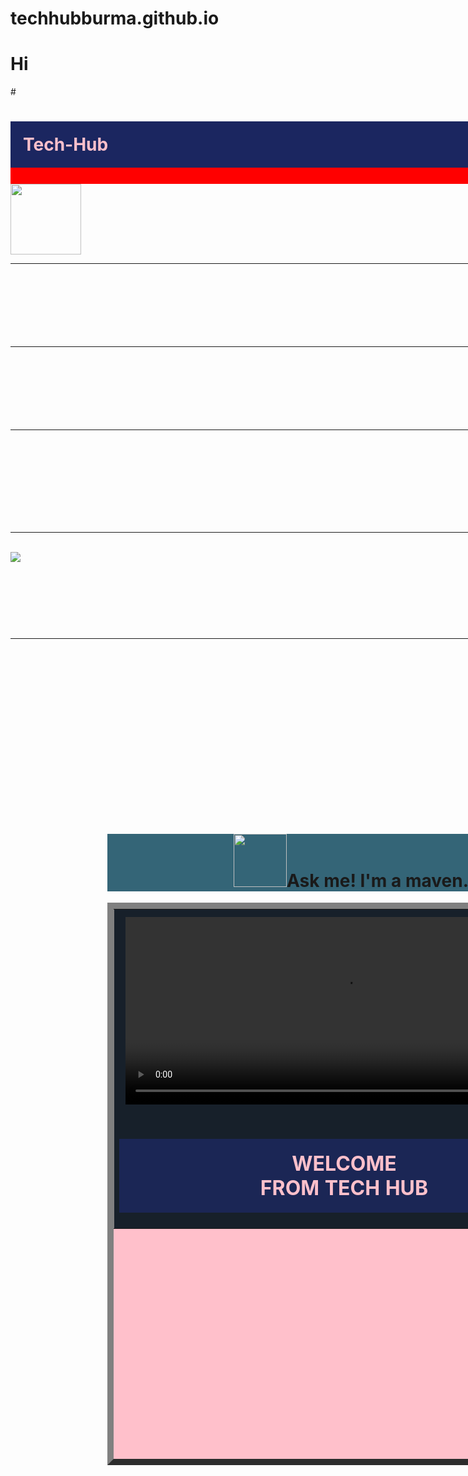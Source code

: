 # techhubburma.github.io
# Hi
#<!doctype html>
<html lang="en">
<head>
<title>Tech - Hub</title>
<meta charset="utf-8">
<link rel="icon" href="logo.png" type="img/x-icon">
<link rel="shortcut icon" href="logo.png" type="img/x-icon">
<style>
div{width:3000px;
height:1000px;}



#idd { margin-left : 270px ; }


#lc{float:left;
background-color:#34495E;
width:150px;
height:1050px;
}
td{text-align:center;}
.dd{
padding:10px;}
#rc{margin-left:155px;
padding:auto;
width:780px;
height:680px;
}
#header{width:930px;
background-color:red;
height:100px;}

h3{text-align:center;
color:white;
padding-right:10px;
}
h2{
text-align:center;
color:white;}
body { background-image : url(bbf.png) ; 
       background-size : cover ;

background-repeat :repeat ; }




</style>
</head>
<body>
<div id="idd">
<div id="wrapper"> 
<div id="header">
<h1 style="background-color:#1B2660;
color:pink;
padding:20px;"> Tech-Hub  &nbsp; &nbsp; &nbsp;&nbsp; &nbsp; &nbsp; &nbsp; &nbsp; &nbsp; &nbsp;
&nbsp; &nbsp; &nbsp;  </h1>
</div>
<div id="lc">
<a href="menu.html">
<img src="menu.gif" height="113" weidth="110"></a>
<br>
<hr>
<h2><a href="+959963793740"><img src="msg.png" weidth="85" height="85" ></a></h2><hr>
<h2><a href="https://www.facebook.com/techhubmyanmar/"><img src="fb.png" weidth="85" height="85" >  </a> </h2> 
<hr>
<h2><a href="mailto:techhubburma@gmail.com"><img src="gmail.png" weidth="85" height="85"></a></h2>
<br>
<hr>
<br><img src="mmf.gif">
<h2>
Thank<br>
For<br>
Visiting<br>
</h2>
<hr>


</div>
<div id="rc">
<h1 align="center" style="background-color:#346577;"><a href="home.html"><img src="home.png" weidth="85" height="85" ></a>Ask me! I'm a maven.</h1>
<table border="10" align="center" bgcolor="pink" width="780" height="900">
<tr>
<td colspan="3" bgcolor="#17202A"><video class="dd" width="700"
height="300" controls>
<source src="intro.mp4" type="video/mp4">
<source src="intro.ogg" type="video/ogg">
Techhub </video><br> 

<h1 style="background-color:#1B2655; color:pink;
padding:20px;">WELCOME <br><b>FROM TECH HUB</b>
<br>


</td>
</tr>
</table>

</div>
</div>
</div>

</body>
</html>
